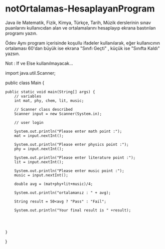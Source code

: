 # notOrtalamas-HesaplayanProgram
Java ile Matematik, Fizik, Kimya, Türkçe, Tarih, Müzik derslerinin sınav puanlarını kullanıcıdan alan ve ortalamalarını hesaplayıp ekrana bastırılan programı yazın.

Ödev
Aynı program içerisinde koşullu ifadeler kullanılarak, eğer kullanıcının ortalaması 60'dan büyük ise ekrana "Sınıfı Geçti" , küçük ise "Sınıfta Kaldı" yazsın.

Not : If ve Else kullanılmayacak...

import java.util.Scanner;

public class Main {

    public static void main(String[] args) {
        // variables
        int mat, phy, chem, lit, music;

        // Scanner class described
        Scanner input = new Scanner(System.in);

        // user login

        System.out.println("Please enter math point :");
        mat = input.nextInt();

        System.out.println("Please enter physics point :");
        phy = input.nextInt();

        System.out.println("Please enter literature point :");
        lit = input.nextInt();

        System.out.println("Please enter music point :");
        music = input.nextInt();

        double avg = (mat+phy+lit+music)/4;

        System.out.println("ortalamanız : " + avg);

        String result = 50<avg ? "Pass" : "Fail";

        System.out.println("Your final result is " +result);




    }
}

